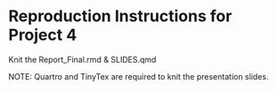 # Reproduction Instructions for Project 4

Knit the Report_Final.rmd & SLIDES.qmd

NOTE: Quartro and TinyTex are required to knit the presentation slides.